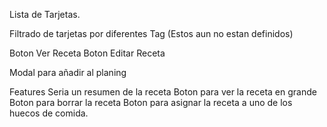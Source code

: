Lista de Tarjetas. 

Filtrado de tarjetas por diferentes Tag (Estos aun no estan definidos)


Boton Ver Receta
Boton Editar Receta



Modal para añadir al planing 


Features
Seria un resumen de la receta
Boton para ver la receta en grande
Boton para borrar la receta
Boton para asignar la receta a uno de los huecos de comida. 
